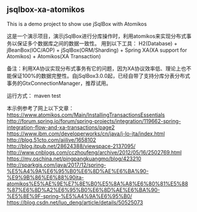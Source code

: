 ## jsqlbox-xa-atomikos 
This is a demo project to show use jSqlBox with Atomikos

这是一个演示项目，演示jSqlBox进行分库操作时，利用atomikos来实现分布式事务以保证多个数据库之间的数据一致性。
用到以下工具： H2(Database) + jBeanBox(IOC/AOP) + jSqlBox(ORM/Sharding) + Spring XA(XA support for Atomikos) + Atomikos(XA Transaction)

备注：利用XA协议实现分布式事务有它的问题，因为XA协议效率低、理论上也不能保证100%的数据完整性。自jSqlBox3.0.0起，已经自带了支持分库分表分布式事务的GtxConnectionManager，推荐试用。

运行方式： maven test

本示例参考了网上以下文章：   
https://www.atomikos.com/Main/InstallingTransactionsEssentials
http://forum.spring.io/forum/spring-projects/integration/119662-spring-integration-flow-and-xa-transactions/page2
https://www.ibm.com/developerworks/cn/java/j-lo-jta/index.html
http://blog.51cto.com/aiilive/1658102
http://blog.itpub.net/28624388/viewspace-2137095/
http://www.cnblogs.com/cczhoufeng/archive/2012/05/16/2502769.html
https://my.oschina.net/pingpangkuangmo/blog/423210
http://sparkgis.com/java/2017/12/spring-%E5%A4%9A%E6%95%B0%E6%8D%AE%E6%BA%90-%E9%9B%86%E6%88%90jta-atomikos%E5%AE%9E%E7%8E%B0%E5%8A%A8%E6%80%81%E5%88%87%E6%8D%A2%E6%95%B0%E6%8D%AE%E6%BA%90-%E5%8E%9F-spring-%E5%A4%9A%E6%95%B0/
https://blog.csdn.net/luo_deng/article/details/50525073

